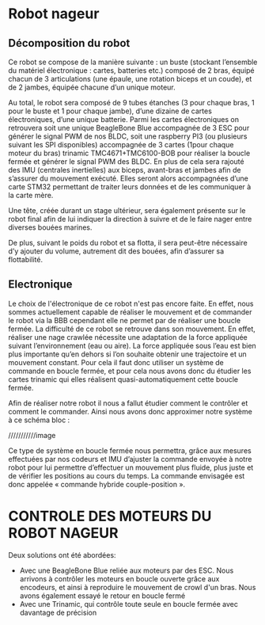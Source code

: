 # Robot nageur

## Décomposition du robot 

Ce robot se compose de la manière suivante : un buste (stockant l’ensemble du matériel électronique : cartes, batteries etc.) composé de 2 bras, équipé chacun de 3 articulations (une épaule, une rotation biceps et un coude), et de 2 jambes, équipée chacune d’un unique moteur. 

Au total, le robot sera composé de 9 tubes étanches (3 pour chaque bras, 1 pour le buste et 1 pour chaque jambe), d’une dizaine de cartes électroniques, d’une unique batterie. Parmi les cartes électroniques on retrouvera soit une unique BeagleBone Blue accompagnée de 3 ESC pour générer le signal PWM de nos BLDC, soit une raspberry PI3 (ou plusieurs suivant les SPI disponibles) accompagnée de 3 cartes (1pour chaque moteur du bras) trinamic TMC4671+TMC6100-BOB pour réaliser la boucle fermée et générer le signal PWM des BLDC. 
En plus de cela sera rajouté des IMU (centrales inertielles) aux biceps, avant-bras et jambes afin de s’assurer du mouvement exécuté. Elles seront alors accompagnées d’une carte STM32 permettant de traiter leurs données et de les communiquer à la carte mère.

Une tête, créée durant un stage ultérieur, sera également présente sur le robot final afin de lui indiquer la direction à suivre et de le faire nager entre diverses bouées marines.

De plus, suivant le poids du robot et sa flotta, il sera peut-être nécessaire d’y ajouter du volume, autrement dit des bouées, afin d’assurer sa flottabilité.

## Electronique 

Le choix de l'électronique de ce robot n'est pas encore faite. En effet, nous sommes actuellement capable de réaliser le mouvement et de commander le robot via la BBB cependant elle ne permet par de réaliser une boucle fermée. La difficulté de ce robot se retrouve dans son mouvement. En effet, réaliser une nage crawlée nécessite une adaptation de la force appliquée suivant l’environnement (eau ou aire). La force appliquée sous l’eau est bien plus importante qu’en dehors si l’on souhaite obtenir une trajectoire et un mouvement constant. Pour cela il faut donc utiliser un système de commande en boucle fermée, et pour cela nous avons donc du étudier les cartes trinamic qui elles réalisent quasi-automatiquement cette boucle fermée.

Afin de réaliser notre robot il nous a fallut étudier comment le contrôler et comment le commander.
Ainsi nous avons donc approximer notre système à ce schéma bloc :

///////////image

Ce type de système en boucle fermée nous permettra, grâce aux mesures effectuées par nos codeurs et IMU d’ajuster la commande envoyée à notre robot pour lui permettre d’effectuer un mouvement plus fluide, plus juste et de vérifier les positions au cours du temps. La commande envisagée est donc appelée « commande hybride couple-position ».

# CONTROLE DES MOTEURS DU ROBOT NAGEUR

Deux solutions ont été abordées: 
  - Avec une BeagleBone Blue reliée aux moteurs par des ESC. Nous arrivons à contrôler les moteurs en boucle ouverte grâce aux encodeurs, et ainsi à reproduire le mouvement de crowl d'un bras. Nous avons également essayé le retour en boucle fermé
  - Avec une Trinamic, qui contrôle toute seule en boucle fermée avec davantage de précision
